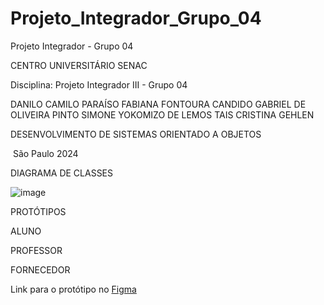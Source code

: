 # Projeto_Integrador_Grupo_04
Projeto Integrador - Grupo 04

 CENTRO UNIVERSITÁRIO SENAC 

Disciplina: Projeto Integrador III - Grupo 04

DANILO CAMILO PARAÍSO
FABIANA FONTOURA CANDIDO
GABRIEL DE OLIVEIRA PINTO
SIMONE YOKOMIZO DE LEMOS
TAIS CRISTINA GEHLEN 

DESENVOLVIMENTO DE SISTEMAS ORIENTADO A OBJETOS


​
São Paulo
2024


DIAGRAMA DE CLASSES

![image](https://github.com/Projeto-Integrador-04-POO/Projeto_Integrador_Grupo_04/assets/99208999/8b7522b9-9c6f-4907-b732-6eb0cd57d9a1)

PROTÓTIPOS

ALUNO 

PROFESSOR

FORNECEDOR 





Link para o protótipo no [Figma]([URL_do_link](https://www.figma.com/file/0CFysDmAj76255XK00jl20/Projeto-Integrador?type=design&node-id=1-44&mode=design&t=yEDYbHYB4KH420pX-0)https://www.figma.com/file/0CFysDmAj76255XK00jl20/Projeto-Integrador?type=design&node-id=1-44&mode=design&t=yEDYbHYB4KH420pX-0)

